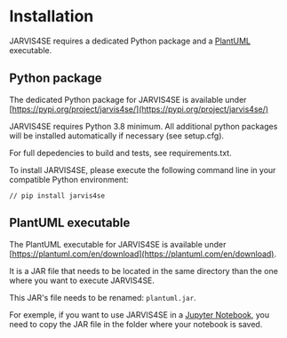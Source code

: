 # Installation

JARVIS4SE requires a dedicated Python package and a [PlantUML](https://plantuml.com/en/) executable.

## Python package

The dedicated Python package for JARVIS4SE is available under [https://pypi.org/project/jarvis4se/](https://pypi.org/project/jarvis4se/)

JARVIS4SE requires Python 3.8 minimum. All additional python packages will be installed automatically if necessary (see setup.cfg).

For full depedencies to build and tests, see requirements.txt.

To install JARVIS4SE, please execute the following command line in your compatible Python environment:

```
// pip install jarvis4se
```

## PlantUML executable

The PlantUML executable for JARVIS4SE is available under [https://plantuml.com/en/download](https://plantuml.com/en/download).

It is a JAR file that needs to be located in the same directory than the one where you want to execute JARVIS4SE.

This JAR's file needs to be renamed: `plantuml.jar`.

For exemple, if you want to use JARVIS4SE in a [Jupyter Notebook](https://jupyter.org), you need to copy the JAR file in the folder where your notebook is saved.
